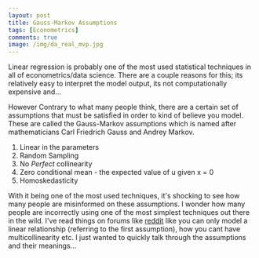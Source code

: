 ```yaml
---
layout: post
title: Gauss-Markov Assumptions
tags: [Econometrics]
comments: true
image: /img/da_real_mvp.jpg
---
```


Linear regression is probably one of the most used statistical techniques in all of econometrics/data science. There are a couple reasons for this; its relatively easy to interpret the model output, its not computationally expensive and... 


However Contrary to what many people think, there are a certain set of assumptions that must be satisfied in order to kind of believe you model. These are called the Gauss-Markov assumptions which is named after mathematicians Carl Friedrich Gauss and Andrey Markov.

  1. Linear in the parameters
  2. Random Sampling
  3. No *Perfect* collinearity
  4. Zero conditional mean - the expected value of u given x = 0
  5. Homoskedasticity
  
With it being one of the most used techniques, it's shocking to see how many people are misinformed on these assumptions. I wonder how many people are incorrectly using one of the most simplest techniques out there in the wild. I've read things on forums like [reddit](https://reddit.com/r/datascience) like you can only model a linear relationship (referring to the first assumption), how you cant have multicollinearity etc. I just wanted to quickly talk through the assumptions and their meanings...








